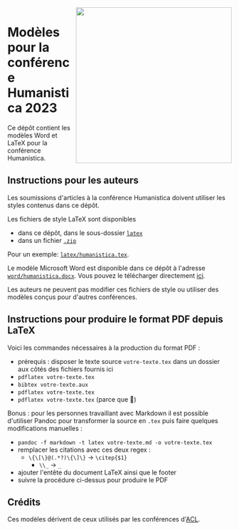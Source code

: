 <img src="humanistica-logo.png" width="350" align="right"/>

# Modèles pour la conférence Humanistica 2023

Ce dépôt contient les modèles Word et LaTeX pour la conférence Humanistica. 

## Instructions pour les auteurs

Les soumissions d'articles à la conférence Humanistica doivent utiliser les styles contenus dans ce dépôt.

Les fichiers de style LaTeX sont disponibles
- dans ce dépôt, dans le sous-dossier [`latex`](https://github.com/gabays/humanistica-style-files/tree/master/latex)
- dans un fichier [`.zip`](https://github.com/gabays/humanistica-style-files/archive/refs/tags/1.0.zip)

Pour un exemple: [`latex/humanistica.tex`](https://github.com/gabays/humanistica-style-files/blob/1.0/latex/humanistica.tex).

Le modèle Microsoft Word est disponible dans ce dépôt à l'adresse [`word/humanistica.docx`](https://github.com/gabays/humanistica-style-files/tree/1.0/word). Vous pouvez le télécharger directement [ici](https://github.com/gabays/humanistica-style-files/raw/1.0/word/humanistica.docx).

Les auteurs ne peuvent pas modifier ces fichiers de style ou utiliser des modèles conçus pour d'autres conférences.

## Instructions pour produire le format PDF depuis LaTeX

Voici les commandes nécessaires à la production du format PDF :

- prérequis : disposer le texte source `votre-texte.tex` dans un dossier aux côtés des fichiers fournis ici
- `pdflatex votre-texte.tex`
- `bibtex votre-texte.aux`
- `pdflatex votre-texte.tex`
- `pdflatex votre-texte.tex` (parce que 🤷)

Bonus : pour les personnes travaillant avec Markdown il est possible d'utiliser Pandoc pour transformer la source en `.tex` puis faire quelques modifications manuelles :

- `pandoc -f markdown -t latex votre-texte.md -o votre-texte.tex`
- remplacer les citations avec ces deux regex :
  - `\{\[\}@(.*?)\{\]\}` → `\citep{$1}`
	- `\\_` → `_`
- ajouter l'entête du document LaTeX ainsi que le footer
- suivre la procédure ci-dessus pour produire le PDF


## Crédits

Ces modèles dérivent de ceux utilisés par les conférences d'[ACL](https://github.com/gabays/acl-style-files).
